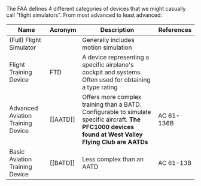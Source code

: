 The FAA defines 4 different categories of devices that we might casually call "flight simulators". From most advanced to least advanced:

| Name                              | Acronym | Description                                                                                                                                         | References |
| --------------------------------- | ------- | --------------------------------------------------------------------------------------------------------------------------------------------------- | ---------- |
| (Full) Flight Simulator           |         | Generally includes motion simulation                                                                                                                |            |
| Flight Training Device            | FTD     | A device representing a specific airplane's cockpit and systems. Often used for obtaining a type rating                                             |            |
| Advanced Aviation Training Device | [[AATD]] | Offers more complex training than a BATD. Configurable to simulate specific aircraft. **The PFC1000 devices found at West Valley Flying Club are AATDs** | AC 61-136B |
| Basic Aviation Training Device    | [[BATD]] | Less complex than an AATD  | AC 61-13B |